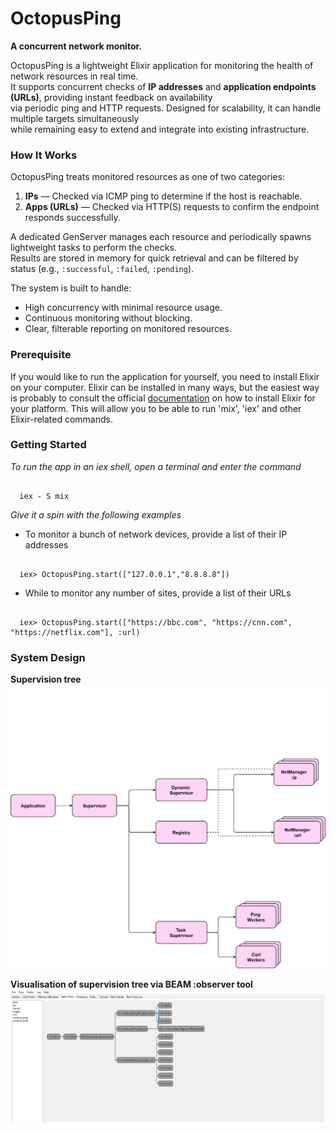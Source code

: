 # OctopusPing

**A concurrent network monitor.**

OctopusPing is a lightweight Elixir application for monitoring the health of network resources in real time.  
It supports concurrent checks of **IP addresses** and **application endpoints (URLs)**, providing instant feedback on availability  
via periodic ping and HTTP requests. Designed for scalability, it can handle multiple targets simultaneously  
while remaining easy to extend and integrate into existing infrastructure.

### How It Works

OctopusPing treats monitored resources as one of two categories:

1. **IPs** — Checked via ICMP ping to determine if the host is reachable.
2. **Apps (URLs)** — Checked via HTTP(S) requests to confirm the endpoint responds successfully.

A dedicated GenServer manages each resource and periodically spawns lightweight tasks to perform the checks.  
Results are stored in memory for quick retrieval and can be filtered by status (e.g., `:successful`, `:failed`, `:pending`).

The system is built to handle:
- High concurrency with minimal resource usage.
- Continuous monitoring without blocking.
- Clear, filterable reporting on monitored resources.

### Prerequisite
If you would like to run the application for yourself, you need to install Elixir on your computer. Elixir can be installed in many ways, but the easiest way is probably to consult the official [documentation](https://elixir-lang.org/install.html) on how to install Elixir for your platform. This will allow you to be able to run 'mix', 'iex' and other Elixir-related commands.

### Getting Started
*To run the app in an iex shell, open a terminal and enter the command*

```iex

  iex - S mix

```

*Give it a spin with the following examples*

- To monitor a bunch of network devices, provide a list of their IP addresses
```iex

  iex> OctopusPing.start(["127.0.0.1","8.8.8.8"])

```

- While to monitor any number of sites, provide a list of their URLs

```iex

  iex> OctopusPing.start(["https://bbc.com", "https://cnn.com", "https://netflix.com"], :url)
```



### System Design

**Supervision tree**
![](img/system_design.png)

**Visualisation of supervision tree via BEAM :observer tool**
![](img/observer.jpg)

